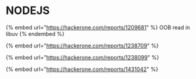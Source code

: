 # NODEJS

{% embed url="https://hackerone.com/reports/1209681" %}
OOB read in libuv
{% endembed %}

{% embed url="https://hackerone.com/reports/1238709" %}

{% embed url="https://hackerone.com/reports/1238099" %}

{% embed url="https://hackerone.com/reports/1431042" %}
